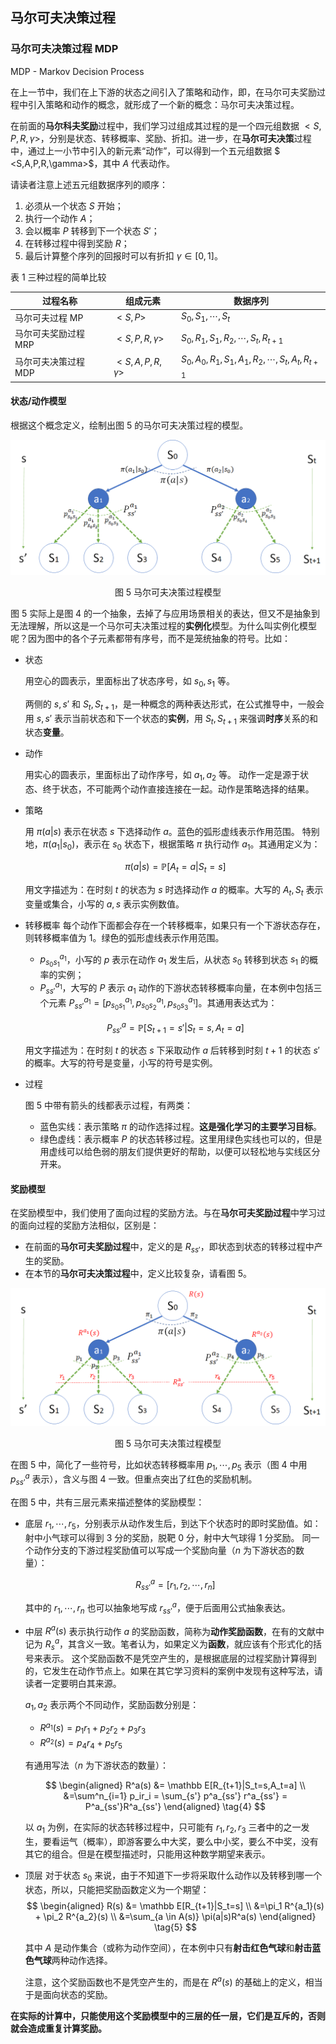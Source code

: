 ## 马尔可夫决策过程

### 马尔可夫决策过程 MDP

MDP - Markov Decision Process

在上一节中，我们在上下游的状态之间引入了策略和动作，即，在马尔可夫奖励过程中引入策略和动作的概念，就形成了一个新的概念：马尔可夫决策过程。

在前面的**马尔科夫奖励**过程中，我们学习过组成其过程的是一个四元组数据 $<S,P,R,\gamma>$，分别是状态、转移概率、奖励、折扣。进一步，在**马尔可夫决策**过程中，通过上一小节中引入的新元素“动作”，可以得到一个五元组数据 $ <S,A,P,R,\gamma>$，其中 $A$ 代表动作。

请读者注意上述五元组数据序列的顺序：
1. 必须从一个状态 $S$ 开始；
2. 执行一个动作 $A$；
3. 会以概率 $P$ 转移到下一个状态 $S'$；
4. 在转移过程中得到奖励 $R$；
5. 最后计算整个序列的回报时可以有折扣 $\gamma \in [0,1]$。

表 1 三种过程的简单比较

|过程名称|组成元素|数据序列|
|-|-|-|
|马尔可夫过程 MP|$<S,P>$|$S_0,S_1,\cdots,S_t$|
|马尔可夫奖励过程 MRP|$<S,P,R,\gamma>$|$S_0,R_1,S_1,R_2,\cdots,S_t,R_{t+1}$|
|马尔可夫决策过程 MDP|$<S,A,P,R,\gamma>$|$S_0,A_0,R_1,S_1,A_1,R_2,\cdots,S_t,A_t,R_{t+1}$|

#### 状态/动作模型

根据这个概念定义，绘制出图 5 的马尔可夫决策过程的模型。

<center>
<img src="./img/mdp-1.png">

图 5 马尔可夫决策过程模型
</center>

图 5 实际上是图 4 的一个抽象，去掉了与应用场景相关的表达，但又不是抽象到无法理解，所以这是一个马尔可夫决策过程的**实例化**模型。为什么叫实例化模型呢？因为图中的各个子元素都带有序号，而不是笼统抽象的符号。比如：

- 状态

    用空心的圆表示，里面标出了状态序号，如 $s_0, s_1$ 等。

    两侧的 $s,s'$ 和 $S_t,S_{t+1}$，是一种概念的两种表达形式，在公式推导中，一般会用 $s,s'$ 表示当前状态和下一个状态的**实例**，用 $S_t,S_{t+1}$ 来强调**时序**关系的和状态**变量**。

- 动作

    用实心的圆表示，里面标出了动作序号，如 $a_1,a_2$ 等。
    动作一定是源于状态、终于状态，不可能两个动作直接连接在一起。动作是策略选择的结果。

- 策略

    用 $\pi(a|s)$ 表示在状态 $s$ 下选择动作 $a$。蓝色的弧形虚线表示作用范围。
    特别地，$\pi(a_1|s_0)$，表示在 $s_0$ 状态下，根据策略 $\pi$ 执行动作 $a_1$。其通用定义为：

    $$
    \pi(a|s) = \mathbb P [A_t=a|S_t=s] \tag{1}
    $$

    用文字描述为：在时刻 $t$ 的状态为 $s$ 时选择动作 $a$ 的概率。大写的 $A_t,S_t$ 表示变量或集合，小写的 $a,s$ 表示实例数值。

- 转移概率
    每个动作下面都会存在一个转移概率，如果只有一个下游状态存在，则转移概率值为 1。绿色的弧形虚线表示作用范围。

    - $p^{a_1}_{s_0s_1}$，小写的 $p$ 表示在动作 $a_1$ 发生后，从状态 $s_0$ 转移到状态 $s_1$ 的概率的实例；
    - $P^{a_1}_{ss'}$，大写的 $P$ 表示 $a_1$ 动作的下游状态转移概率向量，在本例中包括三个元素 $P^{a_1}_{ss'}=[ p^{a_1}_{s_0 s_1},p^{a_1}_{s_0 s_2},p^{a_1}_{s_0 s_3}]$。其通用表达式为：

    $$
    P^a_{ss'}=\mathbb P [S_{t+1}=s'|S_t=s, A_t=a] \tag{2}
    $$

    用文字描述为：在时刻 $t$ 的状态 $s$ 下采取动作 $a$ 后转移到时刻 $t+1$ 的状态 $s'$ 的概率。大写的符号是变量，小写的符号是实例。

- 过程

    图 5 中带有箭头的线都表示过程，有两类：
    - 蓝色实线：表示策略 $\pi$ 的动作选择过程。**这是强化学习的主要学习目标**。
    - 绿色虚线：表示概率 $P$ 的状态转移过程。这里用绿色实线也可以的，但是用虚线可以给色弱的朋友们提供更好的帮助，以便可以轻松地与实线区分开来。

#### 奖励模型

在奖励模型中，我们使用了面向过程的奖励方法。与在**马尔可夫奖励过程**中学习过的面向过程的奖励方法相似，区别是：

- 在前面的**马尔可夫奖励过程**中，定义的是 $R_{ss'}$，即状态到状态的转移过程中产生的奖励。
- 在本节的**马尔可夫决策过程**中，定义比较复杂，请看图 5。

<center>
<img src="./img/mdp-2.png">

图 5 马尔可夫决策过程模型
</center>

在图 5 中，简化了一些符号，比如状态转移概率用 $p_1,\cdots,p_5$ 表示（图 4 中用 $p^a_{ss'}$ 表示），含义与图 4 一致。但重点突出了红色的奖励机制。

在图 5 中，共有三层元素来描述整体的奖励模型：

- 底层
    $r_1,\cdots,r_5$，分别表示从动作发生后，到达下个状态时的即时奖励值。如：射中小气球可以得到 3 分的奖励，脱靶 0 分，射中大气球得 1 分奖励。
    同一个动作分支的下游过程奖励值可以写成一个奖励向量（$n$ 为下游状态的数量）：

    $$
    R^a_{ss'} = [r_1, r_2, \cdots, r_n] \tag{3}
    $$

    其中的 $r_1,\cdots,r_n$ 也可以抽象地写成 $r^a_{ss'}$，便于后面用公式抽象表达。

- 中层
    $R^a(s)$ 表示执行动作 $a$ 的奖励函数，简称为**动作奖励函数**，在有的文献中记为 $R^a_s$，其含义一致。笔者认为，如果定义为**函数**，就应该有个形式化的括号来表示。
    这个奖励函数不是凭空产生的，是根据底层的过程奖励计算得到的，它发生在动作节点上。如果在其它学习资料的案例中发现有这种写法，请读者一定要明白其来源。
    
    $a_1,a_2$ 表示两个不同动作，奖励函数分别是：
    - $R^{a_1}(s)=p_1 r_1 + p_2 r_2 + p_3 r_3$
    - $R^{a_2}(s)=p_4 r_4 + p_5 r_5$
    
    有通用写法（$n$ 为下游状态的数量）：

    $$
    \begin{aligned}
    R^a(s) &= \mathbb E[R_{t+1}|S_t=s,A_t=a]
    \\
    &=\sum^n_{i=1} p_ir_i = \sum_{s'} p^a_{ss'} r^a_{ss'} = P^a_{ss'}R^a_{ss'}
    \end{aligned}
    \tag{4}
    $$

    以 $a_1$ 为例，在实际的状态转移过程中，只可能有 $r_1,r_2,r_3$ 三者中的之一发生，要看运气（概率），即游客要么中大奖，要么中小奖，要么不中奖，没有其它的组合。但是在模型描述时，只能用这种数学期望来表示。


- 顶层
    对于状态 $s_0$ 来说，由于不知道下一步将采取什么动作以及转移到哪一个状态，所以，只能把奖励函数定义为一个期望：
    $$
    \begin{aligned}
    R(s) &= \mathbb E[R_{t+1}|S_t=s]
    \\
    &=\pi_1 R^{a_1}(s) + \pi_2 R^{a_2}(s)
    \\
    &=\sum_{a \in A(s)} \pi(a|s)R^a(s)
    \end{aligned}
    \tag{5}
    $$

    其中 $A$ 是动作集合（或称为动作空间），在本例中只有**射击红色气球**和**射击蓝色气球**两种动作选择。

    注意，这个奖励函数也不是凭空产生的，而是在 $R^a(s)$ 的基础上的定义，相当于是面向状态的奖励。

**在实际的计算中，只能使用这个奖励模型中的三层的任一层，它们是互斥的，否则就会造成重复计算奖励。**
